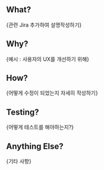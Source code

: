 ## What?

{관련 Jira 추가하여 설명작성하기}

## Why?

{예시 : 사용자의 UX를 개선하기 위해}

## How?

{어떻게 수정이 되었는지 자세히 작성하기}

## Testing?

{어떻게 테스트를 해야하는지?}

## Anything Else?

{기타 사항}
